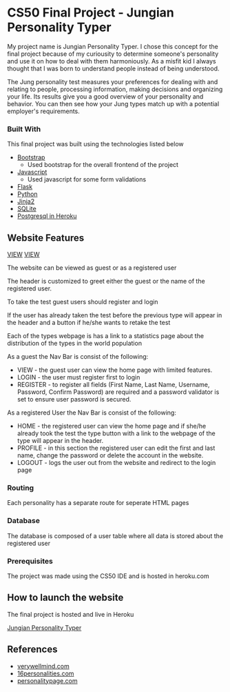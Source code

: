 # CS50 Final Project - Jungian Personality Typer

My project name is Jungian Personality Typer. I chose this concept for the final project because of my curiousity to determine someone's personality and use it on how to deal with them harmoniously. As a misfit kid I always thought that I was born to understand people instead of being understood. 

The Jung personality test measures your preferences for dealing with and relating to people, processing information, making decisions and organizing your life. Its results give you a good overview of your personality and behavior. You can then see how your Jung types match up with a potential employer's requirements.


### Built With

 This final project was built using the technologies listed below

* [Bootstrap](https://getbootstrap.com)
    - Used bootstrap for the overall frontend of the project
* [Javascript](https://www.javascript.com/)
    - Used javascript for some form validations
* [Flask](https://flask.palletsprojects.com/)
* [Python](https://flask.palletsprojects.com/)
* [Jinja2](https://jinja.palletsprojects.com/)
* [SQLite](https://www.sqlite.org/index.html)
* [Postgresql in Heroku](https://www.postgresql.org/)


## Website Features

[VIEW](https://ibb.co/18sBwLD)
[VIEW](https://ibb.co/ftHhkHT)

The website can be viewed as guest or as a registered user

The header is customized to greet either the guest or the name of the registered user. 

To take the test guest users should register and login 

If the user has already taken the test before the previous type will appear in the header and a button if he/she wants to retake the test

Each of the types webpage is has a link to a statistics page about the distribution of the types in the world population

As a guest the Nav Bar is consist of the following:
* VIEW - the guest user can view the home page with limited features.
* LOGIN - the user must register first to login
* REGISTER - to register all fields (First Name, Last Name, Username, Password, Confirm Password) are required and a password validator is set to ensure user password is secured.

As a registered User the Nav Bar is consist of the following:

* HOME - the registered user can view the home page and if she/he already took the test the type button with a link to the webpage of the type will appear in the header.
* PROFILE - in this section the registered user can edit the first and last name, change the password or delete the account in the website.
* LOGOUT - logs the user out from the website and redirect to the login page

### Routing

Each personality has a separate route for seperate HTML pages


### Database

The database is composed of a user table where all data is stored about the registered user

### Prerequisites

The project was made using the CS50 IDE and is hosted in heroku.com


## How to launch the website

The final project is hosted and live in Heroku

[Jungian Personality Typer](https://jungtyper.herokuapp.com/login)

## References
* [verywellmind.com](https://www.verywellmind.com/)
* [16personalities.com](https://www.16personalities.com/)
* [personalitypage.com](https://www.personalitypage.com/html/high-level.html)
